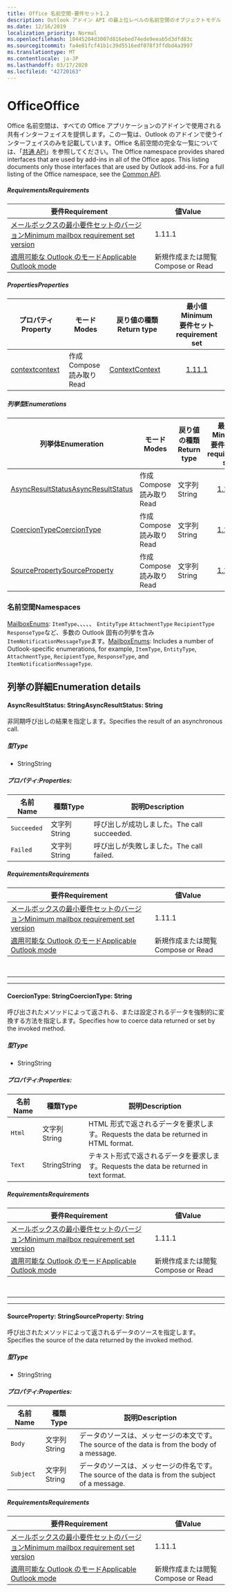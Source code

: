 ```yaml
---
title: Office 名前空間-要件セット1.2
description: Outlook アドイン API の最上位レベルの名前空間のオブジェクトモデル (Mailbox API 1.2 バージョン)。
ms.date: 12/16/2019
localization_priority: Normal
ms.openlocfilehash: 10445204d3007d816ebed74ede9eeab5d3dfd83c
ms.sourcegitcommit: fa4e81fcf41b1c39d5516edf078f3ffdbd4a3997
ms.translationtype: MT
ms.contentlocale: ja-JP
ms.lasthandoff: 03/17/2020
ms.locfileid: "42720163"
---
```

# <a name="office"></a><span data-ttu-id="aaae9-103">Office</span><span class="sxs-lookup"><span data-stu-id="aaae9-103">Office</span></span>

<span data-ttu-id="aaae9-p101">Office 名前空間は、すべての Office アプリケーションのアドインで使用される共有インターフェイスを提供します。この一覧は、Outlook のアドインで使うインターフェイスのみを記載しています。Office 名前空間の完全な一覧については、「[共通 API](/javascript/api/office)」を参照してください。</span><span class="sxs-lookup"><span data-stu-id="aaae9-p101">The Office namespace provides shared interfaces that are used by add-ins in all of the Office apps. This listing documents only those interfaces that are used by Outlook add-ins. For a full listing of the Office namespace, see the [Common API](/javascript/api/office).</span></span>

##### <a name="requirements"></a><span data-ttu-id="aaae9-106">Requirements</span><span class="sxs-lookup"><span data-stu-id="aaae9-106">Requirements</span></span>

|<span data-ttu-id="aaae9-107">要件</span><span class="sxs-lookup"><span data-stu-id="aaae9-107">Requirement</span></span>| <span data-ttu-id="aaae9-108">値</span><span class="sxs-lookup"><span data-stu-id="aaae9-108">Value</span></span>|
|---|---|
|[<span data-ttu-id="aaae9-109">メールボックスの最小要件セットのバージョン</span><span class="sxs-lookup"><span data-stu-id="aaae9-109">Minimum mailbox requirement set version</span></span>](../../requirement-sets/outlook-api-requirement-sets.md)| <span data-ttu-id="aaae9-110">1.1</span><span class="sxs-lookup"><span data-stu-id="aaae9-110">1.1</span></span>|
|[<span data-ttu-id="aaae9-111">適用可能な Outlook のモード</span><span class="sxs-lookup"><span data-stu-id="aaae9-111">Applicable Outlook mode</span></span>](../../../outlook/outlook-add-ins-overview.md#extension-points)| <span data-ttu-id="aaae9-112">新規作成または閲覧</span><span class="sxs-lookup"><span data-stu-id="aaae9-112">Compose or Read</span></span>|

##### <a name="properties"></a><span data-ttu-id="aaae9-113">Properties</span><span class="sxs-lookup"><span data-stu-id="aaae9-113">Properties</span></span>

| <span data-ttu-id="aaae9-114">プロパティ</span><span class="sxs-lookup"><span data-stu-id="aaae9-114">Property</span></span> | <span data-ttu-id="aaae9-115">モード</span><span class="sxs-lookup"><span data-stu-id="aaae9-115">Modes</span></span> | <span data-ttu-id="aaae9-116">戻り値の種類</span><span class="sxs-lookup"><span data-stu-id="aaae9-116">Return type</span></span> | <span data-ttu-id="aaae9-117">最小値</span><span class="sxs-lookup"><span data-stu-id="aaae9-117">Minimum</span></span><br><span data-ttu-id="aaae9-118">要件セット</span><span class="sxs-lookup"><span data-stu-id="aaae9-118">requirement set</span></span> |
|---|---|---|:---:|
| [<span data-ttu-id="aaae9-119">context</span><span class="sxs-lookup"><span data-stu-id="aaae9-119">context</span></span>](office.context.md) | <span data-ttu-id="aaae9-120">作成</span><span class="sxs-lookup"><span data-stu-id="aaae9-120">Compose</span></span><br><span data-ttu-id="aaae9-121">読み取り</span><span class="sxs-lookup"><span data-stu-id="aaae9-121">Read</span></span> | [<span data-ttu-id="aaae9-122">Context</span><span class="sxs-lookup"><span data-stu-id="aaae9-122">Context</span></span>](/javascript/api/office/office.context?view=outlook-js-1.2) | [<span data-ttu-id="aaae9-123">1.1</span><span class="sxs-lookup"><span data-stu-id="aaae9-123">1.1</span></span>](../requirement-set-1.1/outlook-requirement-set-1.1.md) |

##### <a name="enumerations"></a><span data-ttu-id="aaae9-124">列挙型</span><span class="sxs-lookup"><span data-stu-id="aaae9-124">Enumerations</span></span>

| <span data-ttu-id="aaae9-125">列挙体</span><span class="sxs-lookup"><span data-stu-id="aaae9-125">Enumeration</span></span> | <span data-ttu-id="aaae9-126">モード</span><span class="sxs-lookup"><span data-stu-id="aaae9-126">Modes</span></span> | <span data-ttu-id="aaae9-127">戻り値の種類</span><span class="sxs-lookup"><span data-stu-id="aaae9-127">Return type</span></span> | <span data-ttu-id="aaae9-128">最小値</span><span class="sxs-lookup"><span data-stu-id="aaae9-128">Minimum</span></span><br><span data-ttu-id="aaae9-129">要件セット</span><span class="sxs-lookup"><span data-stu-id="aaae9-129">requirement set</span></span> |
|---|---|---|:---:|
| [<span data-ttu-id="aaae9-130">AsyncResultStatus</span><span class="sxs-lookup"><span data-stu-id="aaae9-130">AsyncResultStatus</span></span>](#asyncresultstatus-string) | <span data-ttu-id="aaae9-131">作成</span><span class="sxs-lookup"><span data-stu-id="aaae9-131">Compose</span></span><br><span data-ttu-id="aaae9-132">読み取り</span><span class="sxs-lookup"><span data-stu-id="aaae9-132">Read</span></span> | <span data-ttu-id="aaae9-133">文字列</span><span class="sxs-lookup"><span data-stu-id="aaae9-133">String</span></span> | [<span data-ttu-id="aaae9-134">1.1</span><span class="sxs-lookup"><span data-stu-id="aaae9-134">1.1</span></span>](../requirement-set-1.1/outlook-requirement-set-1.1.md) |
| [<span data-ttu-id="aaae9-135">CoercionType</span><span class="sxs-lookup"><span data-stu-id="aaae9-135">CoercionType</span></span>](#coerciontype-string) | <span data-ttu-id="aaae9-136">作成</span><span class="sxs-lookup"><span data-stu-id="aaae9-136">Compose</span></span><br><span data-ttu-id="aaae9-137">読み取り</span><span class="sxs-lookup"><span data-stu-id="aaae9-137">Read</span></span> | <span data-ttu-id="aaae9-138">文字列</span><span class="sxs-lookup"><span data-stu-id="aaae9-138">String</span></span> | [<span data-ttu-id="aaae9-139">1.1</span><span class="sxs-lookup"><span data-stu-id="aaae9-139">1.1</span></span>](../requirement-set-1.1/outlook-requirement-set-1.1.md) |
| [<span data-ttu-id="aaae9-140">SourceProperty</span><span class="sxs-lookup"><span data-stu-id="aaae9-140">SourceProperty</span></span>](#sourceproperty-string) | <span data-ttu-id="aaae9-141">作成</span><span class="sxs-lookup"><span data-stu-id="aaae9-141">Compose</span></span><br><span data-ttu-id="aaae9-142">読み取り</span><span class="sxs-lookup"><span data-stu-id="aaae9-142">Read</span></span> | <span data-ttu-id="aaae9-143">文字列</span><span class="sxs-lookup"><span data-stu-id="aaae9-143">String</span></span> | [<span data-ttu-id="aaae9-144">1.1</span><span class="sxs-lookup"><span data-stu-id="aaae9-144">1.1</span></span>](../requirement-set-1.1/outlook-requirement-set-1.1.md) |

### <a name="namespaces"></a><span data-ttu-id="aaae9-145">名前空間</span><span class="sxs-lookup"><span data-stu-id="aaae9-145">Namespaces</span></span>

<span data-ttu-id="aaae9-146">[MailboxEnums](/javascript/api/outlook/office.mailboxenums.attachmentcontentformat?view=outlook-js-1.2): `ItemType`、、、、、 `EntityType` `AttachmentType` `RecipientType` `ResponseType`など、多数の Outlook 固有の列挙を含み`ItemNotificationMessageType`ます。</span><span class="sxs-lookup"><span data-stu-id="aaae9-146">[MailboxEnums](/javascript/api/outlook/office.mailboxenums.attachmentcontentformat?view=outlook-js-1.2): Includes a number of Outlook-specific enumerations, for example, `ItemType`, `EntityType`, `AttachmentType`, `RecipientType`, `ResponseType`, and `ItemNotificationMessageType`.</span></span>

## <a name="enumeration-details"></a><span data-ttu-id="aaae9-147">列挙の詳細</span><span class="sxs-lookup"><span data-stu-id="aaae9-147">Enumeration details</span></span>

#### <a name="asyncresultstatus-string"></a><span data-ttu-id="aaae9-148">AsyncResultStatus: String</span><span class="sxs-lookup"><span data-stu-id="aaae9-148">AsyncResultStatus: String</span></span>

<span data-ttu-id="aaae9-149">非同期呼び出しの結果を指定します。</span><span class="sxs-lookup"><span data-stu-id="aaae9-149">Specifies the result of an asynchronous call.</span></span>

##### <a name="type"></a><span data-ttu-id="aaae9-150">型</span><span class="sxs-lookup"><span data-stu-id="aaae9-150">Type</span></span>

*   <span data-ttu-id="aaae9-151">String</span><span class="sxs-lookup"><span data-stu-id="aaae9-151">String</span></span>

##### <a name="properties"></a><span data-ttu-id="aaae9-152">プロパティ:</span><span class="sxs-lookup"><span data-stu-id="aaae9-152">Properties:</span></span>

|<span data-ttu-id="aaae9-153">名前</span><span class="sxs-lookup"><span data-stu-id="aaae9-153">Name</span></span>| <span data-ttu-id="aaae9-154">種類</span><span class="sxs-lookup"><span data-stu-id="aaae9-154">Type</span></span>| <span data-ttu-id="aaae9-155">説明</span><span class="sxs-lookup"><span data-stu-id="aaae9-155">Description</span></span>|
|---|---|---|
|`Succeeded`| <span data-ttu-id="aaae9-156">文字列</span><span class="sxs-lookup"><span data-stu-id="aaae9-156">String</span></span>|<span data-ttu-id="aaae9-157">呼び出しが成功しました。</span><span class="sxs-lookup"><span data-stu-id="aaae9-157">The call succeeded.</span></span>|
|`Failed`| <span data-ttu-id="aaae9-158">文字列</span><span class="sxs-lookup"><span data-stu-id="aaae9-158">String</span></span>|<span data-ttu-id="aaae9-159">呼び出しが失敗しました。</span><span class="sxs-lookup"><span data-stu-id="aaae9-159">The call failed.</span></span>|

##### <a name="requirements"></a><span data-ttu-id="aaae9-160">Requirements</span><span class="sxs-lookup"><span data-stu-id="aaae9-160">Requirements</span></span>

|<span data-ttu-id="aaae9-161">要件</span><span class="sxs-lookup"><span data-stu-id="aaae9-161">Requirement</span></span>| <span data-ttu-id="aaae9-162">値</span><span class="sxs-lookup"><span data-stu-id="aaae9-162">Value</span></span>|
|---|---|
|[<span data-ttu-id="aaae9-163">メールボックスの最小要件セットのバージョン</span><span class="sxs-lookup"><span data-stu-id="aaae9-163">Minimum mailbox requirement set version</span></span>](../../requirement-sets/outlook-api-requirement-sets.md)| <span data-ttu-id="aaae9-164">1.1</span><span class="sxs-lookup"><span data-stu-id="aaae9-164">1.1</span></span>|
|[<span data-ttu-id="aaae9-165">適用可能な Outlook のモード</span><span class="sxs-lookup"><span data-stu-id="aaae9-165">Applicable Outlook mode</span></span>](../../../outlook/outlook-add-ins-overview.md#extension-points)| <span data-ttu-id="aaae9-166">新規作成または閲覧</span><span class="sxs-lookup"><span data-stu-id="aaae9-166">Compose or Read</span></span>|

<br>

---
---

#### <a name="coerciontype-string"></a><span data-ttu-id="aaae9-167">CoercionType: String</span><span class="sxs-lookup"><span data-stu-id="aaae9-167">CoercionType: String</span></span>

<span data-ttu-id="aaae9-168">呼び出されたメソッドによって返される、または設定されるデータを強制的に変換する方法を指定します。</span><span class="sxs-lookup"><span data-stu-id="aaae9-168">Specifies how to coerce data returned or set by the invoked method.</span></span>

##### <a name="type"></a><span data-ttu-id="aaae9-169">型</span><span class="sxs-lookup"><span data-stu-id="aaae9-169">Type</span></span>

*   <span data-ttu-id="aaae9-170">String</span><span class="sxs-lookup"><span data-stu-id="aaae9-170">String</span></span>

##### <a name="properties"></a><span data-ttu-id="aaae9-171">プロパティ:</span><span class="sxs-lookup"><span data-stu-id="aaae9-171">Properties:</span></span>

|<span data-ttu-id="aaae9-172">名前</span><span class="sxs-lookup"><span data-stu-id="aaae9-172">Name</span></span>| <span data-ttu-id="aaae9-173">種類</span><span class="sxs-lookup"><span data-stu-id="aaae9-173">Type</span></span>| <span data-ttu-id="aaae9-174">説明</span><span class="sxs-lookup"><span data-stu-id="aaae9-174">Description</span></span>|
|---|---|---|
|`Html`| <span data-ttu-id="aaae9-175">文字列</span><span class="sxs-lookup"><span data-stu-id="aaae9-175">String</span></span>|<span data-ttu-id="aaae9-176">HTML 形式で返されるデータを要求します。</span><span class="sxs-lookup"><span data-stu-id="aaae9-176">Requests the data be returned in HTML format.</span></span>|
|`Text`| <span data-ttu-id="aaae9-177">String</span><span class="sxs-lookup"><span data-stu-id="aaae9-177">String</span></span>|<span data-ttu-id="aaae9-178">テキスト形式で返されるデータを要求します。</span><span class="sxs-lookup"><span data-stu-id="aaae9-178">Requests the data be returned in text format.</span></span>|

##### <a name="requirements"></a><span data-ttu-id="aaae9-179">Requirements</span><span class="sxs-lookup"><span data-stu-id="aaae9-179">Requirements</span></span>

|<span data-ttu-id="aaae9-180">要件</span><span class="sxs-lookup"><span data-stu-id="aaae9-180">Requirement</span></span>| <span data-ttu-id="aaae9-181">値</span><span class="sxs-lookup"><span data-stu-id="aaae9-181">Value</span></span>|
|---|---|
|[<span data-ttu-id="aaae9-182">メールボックスの最小要件セットのバージョン</span><span class="sxs-lookup"><span data-stu-id="aaae9-182">Minimum mailbox requirement set version</span></span>](../../requirement-sets/outlook-api-requirement-sets.md)| <span data-ttu-id="aaae9-183">1.1</span><span class="sxs-lookup"><span data-stu-id="aaae9-183">1.1</span></span>|
|[<span data-ttu-id="aaae9-184">適用可能な Outlook のモード</span><span class="sxs-lookup"><span data-stu-id="aaae9-184">Applicable Outlook mode</span></span>](../../../outlook/outlook-add-ins-overview.md#extension-points)| <span data-ttu-id="aaae9-185">新規作成または閲覧</span><span class="sxs-lookup"><span data-stu-id="aaae9-185">Compose or Read</span></span>|

<br>

---
---

#### <a name="sourceproperty-string"></a><span data-ttu-id="aaae9-186">SourceProperty: String</span><span class="sxs-lookup"><span data-stu-id="aaae9-186">SourceProperty: String</span></span>

<span data-ttu-id="aaae9-187">呼び出されたメソッドによって返されるデータのソースを指定します。</span><span class="sxs-lookup"><span data-stu-id="aaae9-187">Specifies the source of the data returned by the invoked method.</span></span>

##### <a name="type"></a><span data-ttu-id="aaae9-188">型</span><span class="sxs-lookup"><span data-stu-id="aaae9-188">Type</span></span>

*   <span data-ttu-id="aaae9-189">String</span><span class="sxs-lookup"><span data-stu-id="aaae9-189">String</span></span>

##### <a name="properties"></a><span data-ttu-id="aaae9-190">プロパティ:</span><span class="sxs-lookup"><span data-stu-id="aaae9-190">Properties:</span></span>

|<span data-ttu-id="aaae9-191">名前</span><span class="sxs-lookup"><span data-stu-id="aaae9-191">Name</span></span>| <span data-ttu-id="aaae9-192">種類</span><span class="sxs-lookup"><span data-stu-id="aaae9-192">Type</span></span>| <span data-ttu-id="aaae9-193">説明</span><span class="sxs-lookup"><span data-stu-id="aaae9-193">Description</span></span>|
|---|---|---|
|`Body`| <span data-ttu-id="aaae9-194">文字列</span><span class="sxs-lookup"><span data-stu-id="aaae9-194">String</span></span>|<span data-ttu-id="aaae9-195">データのソースは、メッセージの本文です。</span><span class="sxs-lookup"><span data-stu-id="aaae9-195">The source of the data is from the body of a message.</span></span>|
|`Subject`| <span data-ttu-id="aaae9-196">文字列</span><span class="sxs-lookup"><span data-stu-id="aaae9-196">String</span></span>|<span data-ttu-id="aaae9-197">データのソースは、メッセージの件名です。</span><span class="sxs-lookup"><span data-stu-id="aaae9-197">The source of the data is from the subject of a message.</span></span>|

##### <a name="requirements"></a><span data-ttu-id="aaae9-198">Requirements</span><span class="sxs-lookup"><span data-stu-id="aaae9-198">Requirements</span></span>

|<span data-ttu-id="aaae9-199">要件</span><span class="sxs-lookup"><span data-stu-id="aaae9-199">Requirement</span></span>| <span data-ttu-id="aaae9-200">値</span><span class="sxs-lookup"><span data-stu-id="aaae9-200">Value</span></span>|
|---|---|
|[<span data-ttu-id="aaae9-201">メールボックスの最小要件セットのバージョン</span><span class="sxs-lookup"><span data-stu-id="aaae9-201">Minimum mailbox requirement set version</span></span>](../../requirement-sets/outlook-api-requirement-sets.md)| <span data-ttu-id="aaae9-202">1.1</span><span class="sxs-lookup"><span data-stu-id="aaae9-202">1.1</span></span>|
|[<span data-ttu-id="aaae9-203">適用可能な Outlook のモード</span><span class="sxs-lookup"><span data-stu-id="aaae9-203">Applicable Outlook mode</span></span>](../../../outlook/outlook-add-ins-overview.md#extension-points)| <span data-ttu-id="aaae9-204">新規作成または閲覧</span><span class="sxs-lookup"><span data-stu-id="aaae9-204">Compose or Read</span></span>|
